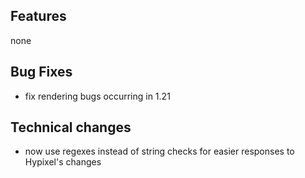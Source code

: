 ## Features
none

## Bug Fixes
- fix rendering bugs occurring in 1.21

## Technical changes
- now use regexes instead of string checks for easier responses to Hypixel's changes